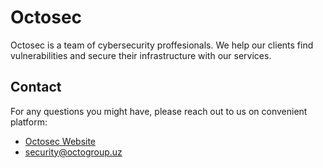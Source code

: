 # Octosec

Octosec is a team of cybersecurity proffesionals. We help our clients find vulnerabilities and secure their infrastructure with our services.

## Contact

For any questions you might have, please reach out to us on convenient platform: 

- [Octosec Website](https://octosec.uz)
- security@octogroup.uz

